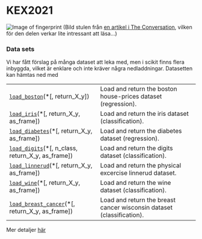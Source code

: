 # KEX2021
![Image of fingerprint](https://images.theconversation.com/files/261822/original/file-20190304-110110-1tgw1we.jpg?ixlib=rb-1.1.0&amp;rect=8%2C735%2C5633%2C2816&amp)
(Bild stulen från <a href="https://theconversation.com/fingerprint-and-face-scanners-arent-as-secure-as-we-think-they-are-112414" title="Fingerprint and face scanners arent as secure as we think they are">en artikel i The Conversation</a>, vilken för den delen verkar lite intressant att läsa...)

### Data sets
Vi har fått förslag på många dataset att leka med, men i scikit finns flera inbyggda, vilket är enklare och inte kräver några nedladdningar. Datasetten kan hämtas ned med

<table class="longtable docutils align-default">
<tbody>
<tr class="row-odd"><td><a class="reference internal" href="https://scikit-learn.org/stable/modules/generated/sklearn.datasets.load_boston.html#sklearn.datasets.load_boston" title="sklearn.datasets.load_boston"><code class="xref py py-obj docutils literal notranslate"><span class="pre">load_boston</span></code></a>(*[, return_X_y])</td>
<td>Load and return the boston house-prices dataset (regression).</td>
</tr>
<tr class="row-even"><td><a class="reference internal" href="https://scikit-learn.org/stable/modules/generated/sklearn.datasets.load_iris.html#sklearn.datasets.load_iris" title="sklearn.datasets.load_iris"><code class="xref py py-obj docutils literal notranslate"><span class="pre">load_iris</span></code></a>(*[, return_X_y, as_frame])</td>
<td>Load and return the iris dataset (classification).</td>
</tr>
<tr class="row-odd"><td><a class="reference internal" href="https://scikit-learn.org/stable/modules/generated/sklearn.datasets.load_diabetes.html#sklearn.datasets.load_diabetes" title="sklearn.datasets.load_diabetes"><code class="xref py py-obj docutils literal notranslate"><span class="pre">load_diabetes</span></code></a>(*[, return_X_y, as_frame])</td>
<td>Load and return the diabetes dataset (regression).</td>
</tr>
<tr class="row-even"><td><a class="reference internal" href="https://scikit-learn.org/stable/modules/generated/sklearn.datasets.load_digits.html#sklearn.datasets.load_digits" title="sklearn.datasets.load_digits"><code class="xref py py-obj docutils literal notranslate"><span class="pre">load_digits</span></code></a>(*[, n_class, return_X_y, as_frame])</td>
<td>Load and return the digits dataset (classification).</td>
</tr>
<tr class="row-odd"><td><a class="reference internal" href="https://scikit-learn.org/stable/modules/generated/sklearn.datasets.load_linnerud.html#sklearn.datasets.load_linnerud" title="sklearn.datasets.load_linnerud"><code class="xref py py-obj docutils literal notranslate"><span class="pre">load_linnerud</span></code></a>(*[, return_X_y, as_frame])</td>
<td>Load and return the physical excercise linnerud dataset.</td>
</tr>
<tr class="row-even"><td><a class="reference internal" href="https://scikit-learn.org/stable/modules/generated/sklearn.datasets.load_wine.html#sklearn.datasets.load_wine" title="sklearn.datasets.load_wine"><code class="xref py py-obj docutils literal notranslate"><span class="pre">load_wine</span></code></a>(*[, return_X_y, as_frame])</td>
<td>Load and return the wine dataset (classification).</td>
</tr>
<tr class="row-odd"><td><a class="reference internal" href="https://scikit-learn.org/stable/modules/generated/sklearn.datasets.load_breast_cancer.html#sklearn.datasets.load_breast_cancer" title="sklearn.datasets.load_breast_cancer"><code class="xref py py-obj docutils literal notranslate"><span class="pre">load_breast_cancer</span></code></a>(*[, return_X_y, as_frame])</td>
<td>Load and return the breast cancer wisconsin dataset (classification).</td>
</tr>
</tbody>
</table>

Mer detaljer <a href="https://scikit-learn.org/stable/datasets/toy_dataset.html#toy-datasets" title="Toy datasets">här</a>
